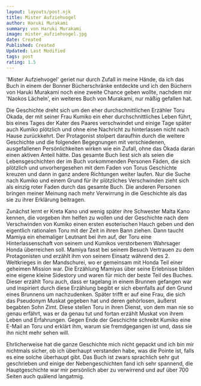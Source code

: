 ```yaml
---
layout: layouts/post.njk
title: Mister Aufziehvogel
author: Haruki Murakami
summary: von Haruki Murakami
image: mister_aufziehvogel.jpg
date: Created
Published: Created
Updated: Last Modified
tags: post
rating: 1.5
---
```


'Mister Aufziehvogel' geriet nur durch Zufall in meine Hände, da ich das Buch in einem der Bonner Bücherschränke entdeckte und ich den Büchern von Haruki Murakami noch eine zweite Chance geben wollte, nachdem mir 'Naokos Lächeln', ein weiteres Buch von Murakami, nur mäßig gefallen hat.

Die Geschichte dreht sich um den eher durchschnittlichen Erzähler Toru Okada, der mit seiner Frau Kumiko ein eher durchschnittliches Leben führt, bis eines Tages der Kater des Paares verschwindet und einige Tage später auch Kumiko plötzlich und ohne eine Nachricht zu hinterlassen nicht nach Hause zurückkehrt. Der Protagonist stolpert daraufhin durch die weitere Geschichte und die folgenden Begegnungen mit verschiedenen, ausgefallenen Persönlichkeiten wirken wie ein Zufall, ohne das Okada daran einen aktiven Anteil hätte.
Das gesamte Buch liest sich als seien die Lebensgeschichten der im Buch vorkommenden Personen Fäden, die sich plötzlich und unvorhergesehen mit dem Faden von Torus Geschichte kreuzen und dann in ganz andere Richtungen weiter laufen. Nur die Suche nach Kumiko und einem Grund für ihr plötzliches Verschwinden zieht sich als einzig roter Faden durch das gesamte Buch. Die anderen Personen bringen meiner Meinung nach mehr Verwirrung in die Geschichte als das sie zu ihrer Erklärung beitragen. 
 
Zunächst lernt er Kreta Kano und wenig später ihre Schwester Malta Kano kennen, die vorgeben ihm helfen zu wollen und der Geschichte nach dem Verschwinden von Kumiko einen ersten esoterischen Hauch geben und den eigentlich rationalen Toru mit der Zeit in ihren Bann ziehen. Dann taucht Mamiya ein ehemaliger Leutnant bei ihm auf, der Toru eine Hinterlassenschaft von seinem und Kumikos verstorbenem Wahrsager Honda überreichen soll. Mamiya fasst bei seinem Besuch Vertrauen zu dem Protagonisten und erzählt ihm von seinem Einsatz während des 2. Weltkrieges in der Mandschurei, wo er gemeinsam mit Honda Teil einer geheimen Mission war. Die Erzählung Mamiyas über seine Erlebnisse bilden eine eigene kleine Sidestory und waren für mich der beste Teil des Buches. Dieser erzählt Toru auch, dass er tagelang in einem Brunnen gefangen war und inspiriert durch diese Erzählung begibt er sich ebenfalls auf den Grund eines Brunnens um nachzudenken. Später trifft er auf eine Frau, die sich das Pseudonym Muskat gegeben hat und deren gehörlosen, äußerst begabten Sohn Zimt. Diese stellen Toru in ihren Dienst, von dem man nie so genau erfährt, was er da genau tut und fortan erzählt Muskat von ihrem Leben und Erfahrungen. Gegen Ende der Geschichte schreibt Kumiko eine E-Mail an Toru und erklärt ihm, warum sie fremdgegangen ist und, dass sie ihn nicht mehr sehen will. 

Ehrlicherweise hat die ganze Geschichte mich nicht gepackt und ich bin mir nichtmals sicher, ob ich überhaupt verstanden habe, was die Pointe ist, falls es eine solche überhaupt gibt. Das Buch ist zwars sprachlich sehr gut geschrieben und einige der Nebengeschichten fand ich sehr spannend, die Hauptgeschichte war mir persönlich aber zu verwirrend und auf über 700 Seiten auch quälend langatmig. 